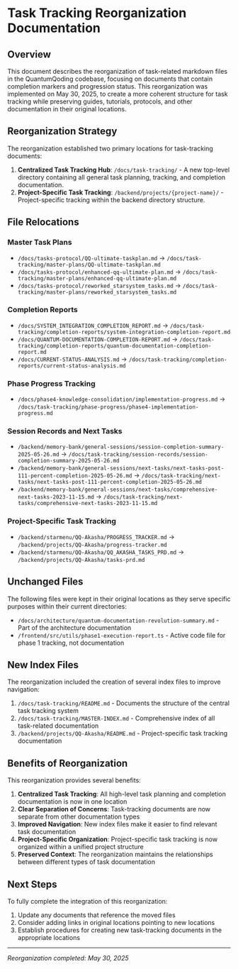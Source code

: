 # Task Tracking Reorganization Documentation

## Overview

This document describes the reorganization of task-related markdown files in the QuantumQoding codebase, focusing on documents that contain completion markers and progression status. This reorganization was implemented on May 30, 2025, to create a more coherent structure for task tracking while preserving guides, tutorials, protocols, and other documentation in their original locations.

## Reorganization Strategy

The reorganization established two primary locations for task-tracking documents:

1. **Centralized Task Tracking Hub**: `/docs/task-tracking/` - A new top-level directory containing all general task planning, tracking, and completion documentation.
2. **Project-Specific Task Tracking**: `/backend/projects/{project-name}/` - Project-specific tracking within the backend directory structure.

## File Relocations

### Master Task Plans
- `/docs/tasks-protocol/QQ-ultimate-taskplan.md` → `/docs/task-tracking/master-plans/QQ-ultimate-taskplan.md`
- `/docs/tasks-protocol/enhanced-qq-ultimate-plan.md` → `/docs/task-tracking/master-plans/enhanced-qq-ultimate-plan.md`
- `/docs/tasks-protocol/reworked_starsystem_tasks.md` → `/docs/task-tracking/master-plans/reworked_starsystem_tasks.md`

### Completion Reports
- `/docs/SYSTEM_INTEGRATION_COMPLETION_REPORT.md` → `/docs/task-tracking/completion-reports/system-integration-completion-report.md`
- `/docs/QUANTUM-DOCUMENTATION-COMPLETION-REPORT.md` → `/docs/task-tracking/completion-reports/quantum-documentation-completion-report.md`
- `/docs/CURRENT-STATUS-ANALYSIS.md` → `/docs/task-tracking/completion-reports/current-status-analysis.md`

### Phase Progress Tracking
- `/docs/phase4-knowledge-consolidation/implementation-progress.md` → `/docs/task-tracking/phase-progress/phase4-implementation-progress.md`

### Session Records and Next Tasks
- `/backend/memory-bank/general-sessions/session-completion-summary-2025-05-26.md` → `/docs/task-tracking/session-records/session-completion-summary-2025-05-26.md`
- `/backend/memory-bank/general-sessions/next-tasks/next-tasks-post-111-percent-completion-2025-05-26.md` → `/docs/task-tracking/next-tasks/next-tasks-post-111-percent-completion-2025-05-26.md`
- `/backend/memory-bank/general-sessions/next-tasks/comprehensive-next-tasks-2023-11-15.md` → `/docs/task-tracking/next-tasks/comprehensive-next-tasks-2023-11-15.md`

### Project-Specific Task Tracking
- `/backend/starmenu/QQ-Akasha/PROGRESS_TRACKER.md` → `/backend/projects/QQ-Akasha/progress-tracker.md`
- `/backend/starmenu/QQ-Akasha/QQ_AKASHA_TASKS_PRD.md` → `/backend/projects/QQ-Akasha/tasks-prd.md`

## Unchanged Files

The following files were kept in their original locations as they serve specific purposes within their current directories:

- `/docs/architecture/quantum-documentation-revolution-summary.md` - Part of the architecture documentation
- `/frontend/src/utils/phase1-execution-report.ts` - Active code file for phase 1 tracking, not documentation

## New Index Files

The reorganization included the creation of several index files to improve navigation:

1. `/docs/task-tracking/README.md` - Documents the structure of the central task tracking system
2. `/docs/task-tracking/MASTER-INDEX.md` - Comprehensive index of all task-related documentation
3. `/backend/projects/QQ-Akasha/README.md` - Project-specific task tracking documentation

## Benefits of Reorganization

This reorganization provides several benefits:

1. **Centralized Task Tracking**: All high-level task planning and completion documentation is now in one location
2. **Clear Separation of Concerns**: Task-tracking documents are now separate from other documentation types
3. **Improved Navigation**: New index files make it easier to find relevant task documentation
4. **Project-Specific Organization**: Project-specific task tracking is now organized within a unified project structure
5. **Preserved Context**: The reorganization maintains the relationships between different types of task documentation

## Next Steps

To fully complete the integration of this reorganization:

1. Update any documents that reference the moved files
2. Consider adding links in original locations pointing to new locations
3. Establish procedures for creating new task-tracking documents in the appropriate locations

---

*Reorganization completed: May 30, 2025*
